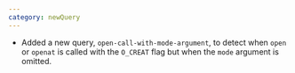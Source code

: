 ```yaml
---
category: newQuery
---
```

* Added a new query, `open-call-with-mode-argument`, to detect when `open` or `openat` is called with the `O_CREAT` flag but when the `mode` argument is omitted.
